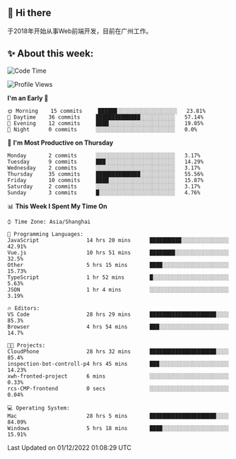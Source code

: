## 👋 Hi there

于2018年开始从事Web前端开发，目前在广州工作。

<!--![](https://github-readme-stats.vercel.app/api?username=fxpixels&theme=graywhite&hide_border=true)
![](https://github-readme-stats.vercel.app/api/top-langs/?username=fxpixels&hide_border=true&layout=compact)
-->
<!--
<img src="https://github-readme-stats.vercel.app/api?username=fxpixels&theme=graywhite&hide_border=true" width="500" alt=""/>
<img src="https://github-readme-stats.vercel.app/api/top-langs/?username=fxpixels&hide_border=true&layout=compact" width="300" alt=""/>
-->
## ✨ About this week:
<!--START_SECTION:waka-->
![Code Time](http://img.shields.io/badge/Code%20Time-3%2C331%20hrs%2019%20mins-blue)

![Profile Views](http://img.shields.io/badge/Profile%20Views-0-blue)

**I'm an Early 🐤** 

```text
🌞 Morning    15 commits     ██████░░░░░░░░░░░░░░░░░░░   23.81% 
🌆 Daytime    36 commits     ██████████████░░░░░░░░░░░   57.14% 
🌃 Evening    12 commits     ████░░░░░░░░░░░░░░░░░░░░░   19.05% 
🌙 Night      0 commits      ░░░░░░░░░░░░░░░░░░░░░░░░░   0.0%

```
📅 **I'm Most Productive on Thursday** 

```text
Monday       2 commits      ░░░░░░░░░░░░░░░░░░░░░░░░░   3.17% 
Tuesday      9 commits      ███░░░░░░░░░░░░░░░░░░░░░░   14.29% 
Wednesday    2 commits      ░░░░░░░░░░░░░░░░░░░░░░░░░   3.17% 
Thursday     35 commits     ██████████████░░░░░░░░░░░   55.56% 
Friday       10 commits     ████░░░░░░░░░░░░░░░░░░░░░   15.87% 
Saturday     2 commits      ░░░░░░░░░░░░░░░░░░░░░░░░░   3.17% 
Sunday       3 commits      █░░░░░░░░░░░░░░░░░░░░░░░░   4.76%

```


📊 **This Week I Spent My Time On** 

```text
⌚︎ Time Zone: Asia/Shanghai

💬 Programming Languages: 
JavaScript               14 hrs 20 mins      ██████████░░░░░░░░░░░░░░░   42.91% 
Vue.js                   10 hrs 51 mins      ████████░░░░░░░░░░░░░░░░░   32.5% 
Other                    5 hrs 15 mins       ████░░░░░░░░░░░░░░░░░░░░░   15.73% 
TypeScript               1 hr 52 mins        █░░░░░░░░░░░░░░░░░░░░░░░░   5.63% 
JSON                     1 hr 4 mins         ░░░░░░░░░░░░░░░░░░░░░░░░░   3.19%

🔥 Editors: 
VS Code                  28 hrs 29 mins      █████████████████████░░░░   85.3% 
Browser                  4 hrs 54 mins       ███░░░░░░░░░░░░░░░░░░░░░░   14.7%

🐱‍💻 Projects: 
CloudPhone               28 hrs 32 mins      █████████████████████░░░░   85.4% 
inspection-bot-controll-p4 hrs 45 mins       ███░░░░░░░░░░░░░░░░░░░░░░   14.23% 
xwh-fronted-project      6 mins              ░░░░░░░░░░░░░░░░░░░░░░░░░   0.33% 
rcs-CMP-frontend         0 secs              ░░░░░░░░░░░░░░░░░░░░░░░░░   0.04%

💻 Operating System: 
Mac                      28 hrs 5 mins       █████████████████████░░░░   84.09% 
Windows                  5 hrs 18 mins       ████░░░░░░░░░░░░░░░░░░░░░   15.91%

```


 Last Updated on 01/12/2022 01:08:29 UTC
<!--END_SECTION:waka-->

<!-- ![Visitor Badge](https://visitor-badge.laobi.icu/badge?page_id=fxpixels) -->

<!--
**FxPixels/FxPixels** is a ✨ _special_ ✨ repository because its `README.md` (this file) appears on your GitHub profile.

Here are some ideas to get you started:

- 🔭 I’m currently working on ...
- 🌱 I’m currently learning ...
- 👯 I’m looking to collaborate on ...
- 🤔 I’m looking for help with ...
- 💬 Ask me about ...
- 📫 How to reach me: ...
- 😄 Pronouns: ...
- ⚡ Fun fact: ...
-->
